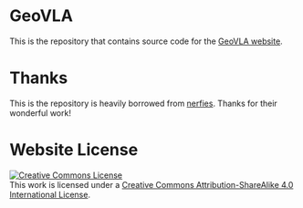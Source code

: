 # GeoVLA
This is the repository that contains source code for the [GeoVLA website](https://linsun449.github.io/GeoVLA/).

# Thanks
This is the repository is heavily borrowed from <a href="https://github.com/nerfies/nerfies.github.io">nerfies</a>. Thanks for their wonderful work!

# Website License
<a rel="license" href="http://creativecommons.org/licenses/by-sa/4.0/"> 
<img alt="Creative Commons License" style="border-width:0" src="https://i.creativecommons.org/l/by-sa/4.0/88x31.png" />
</a><br />This work is licensed under a <a rel="license" href="http://creativecommons.org/licenses/by-sa/4.0/">Creative Commons Attribution-ShareAlike 4.0 International License</a>.
